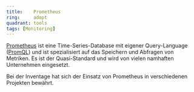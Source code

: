 ```yaml
---
title:    Prometheus  
ring:     adopt  
quadrant: tools
tags: [Monitoring]
---
```


[Prometheus][prometheus] ist eine Time-Series-Database mit eigener Query-Language ([PromQL][promql]) und ist spezialisiert auf das Speichern und Abfragen von Metriken. Es ist der Quasi-Standard und wird von vielen namhaften Unternehmen eingesetzt.

Bei der Inventage hat sich der Einsatz von Prometheus in verschiedenen Projekten bewährt.

[prometheus]: https://prometheus.io
[promql]: https://prometheus.io/docs/prometheus/latest/querying/basics/
